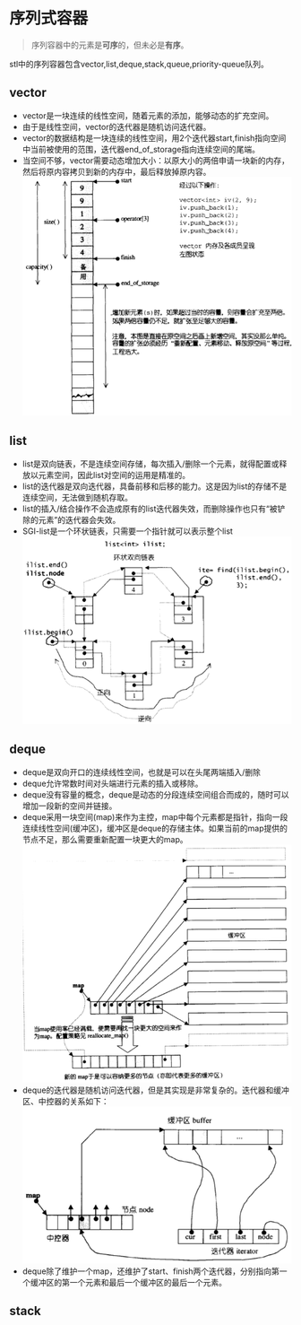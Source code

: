 # 序列式容器

>序列容器中的元素是**可序**的，但未必是**有序**。

stl中的序列容器包含vector,list,deque,stack,queue,priority-queue队列。

## vector
- vector是一块连续的线性空间，随着元素的添加，能够动态的扩充空间。
- 由于是线性空间，vector的迭代器是随机访问迭代器。
- vector的数据结构是一块连续的线性空间，用2个迭代器start,finish指向空间中当前被使用的范围，迭代器end_of_storage指向连续空间的尾端。
- 当空间不够，vector需要动态增加大小：以原大小的两倍申请一块新的内存，然后将原内容拷贝到新的内存中，最后释放掉原内容。
![vector](vector.png)

## list
- list是双向链表，不是连续空间存储，每次插入/删除一个元素，就得配置或释放以元素空间，因此list对空间的运用是精准的。
- list的迭代器是双向迭代器，具备前移和后移的能力。这是因为list的存储不是连续空间，无法做到随机存取。
- list的插入/结合操作不会造成原有的list迭代器失效，而删除操作也只有“被铲除的元素”的迭代器会失效。
- SGI-list是一个环状链表，只需要一个指针就可以表示整个list
![list](list.png)
## deque
- deque是双向开口的连续线性空间，也就是可以在头尾两端插入/删除
- deque允许常数时间对头端进行元素的插入或移除。
- deque没有容量的概念，deque是动态的分段连续空间组合而成的，随时可以增加一段新的空间并链接。
- deque采用一块空间(map)来作为主控，map中每个元素都是指针，指向一段连续线性空间(缓冲区)，缓冲区是deque的存储主体。如果当前的map提供的节点不足，那么需要重新配置一块更大的map。
![deque的主控](deque.png)
- deque的迭代器是随机访问迭代器，但是其实现是非常复杂的。迭代器和缓冲区、中控器的关系如下：
![deque迭代器](deque_iter.png)
- deque除了维护一个map，还维护了start、finish两个迭代器，分别指向第一个缓冲区的第一个元素和最后一个缓冲区的最后一个元素。

## stack





